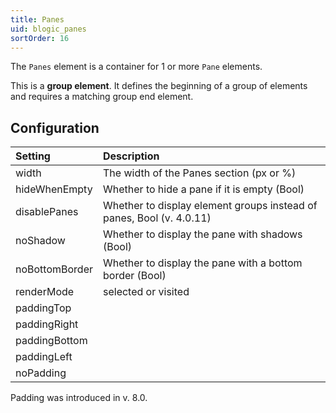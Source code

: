 ```yaml
---
title: Panes
uid: blogic_panes
sortOrder: 16
---
```


The `Panes` element is a container for 1 or more `Pane` elements.

This is a **group element**. It defines the beginning of a group of elements and requires a matching group end element.

## Configuration

| Setting        | Description                                             |
|:---------------|:--------------------------------------------------------|
| width          | The width of the Panes section (px or %)                |
| hideWhenEmpty  | Whether to hide a pane if it is empty (Bool)            |
| disablePanes   | Whether to display element groups instead of panes, Bool (v. 4.0.11) |
| noShadow       | Whether to display the pane with shadows (Bool)         |
| noBottomBorder | Whether to display the pane with a bottom border (Bool) |
| renderMode     | selected or visited                                     |
| paddingTop     |                                                         |
| paddingRight   |                                                         |
| paddingBottom  |                                                         |
| paddingLeft    |                                                         |
| noPadding      |                                                         |

Padding was introduced in v. 8.0.
